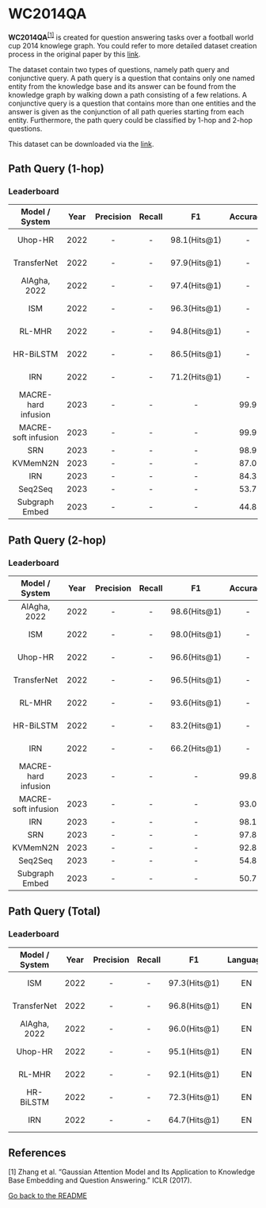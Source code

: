 # WC2014QA

**WC2014QA**<sup>[[1]](#myfootnote1)</sup> is created for question answering tasks over a football world cup 2014 knowlege graph. You could refer to more detailed dataset creation process in the original paper by this [link](https://arxiv.org/pdf/1611.02266.pdf).

The dataset contain two types of questions, namely path query and conjunctive query. A path query is a question that contains only one named entity from the knowledge base and its answer can be found from the knowledge graph by walking down a path consisting of a few relations. A conjunctive query is a question that contains more than one entities and the answer is given as the conjunction of all path queries starting from each entity. 
Furthermore, the path query could be classified by 1-hop and 2-hop questions. 

This dataset can be downloaded via the [link](https://github.com/zmtkeke/IRN).

## Path Query (1-hop)

### Leaderboard

|   Model / System    | Year |Precision|Recall|      F1      | Accuracy | Language |                                 Reported by                                  |
|:-------------------:|:----:|:-------:|:----:|:------------:|:--------:|:--------:|:----------------------------------------------------------------------------:|
|       Uhop-HR       | 2022 |    -    |  -   | 98.1(Hits@1) |    -     |    EN    | [AlAgha, 2022](https://ieeexplore.ieee.org/stamp/stamp.jsp?arnumber=9834917) |
|     TransferNet     | 2022 |    -    |  -   | 97.9(Hits@1) |    -     |    EN    | [AlAgha, 2022](https://ieeexplore.ieee.org/stamp/stamp.jsp?arnumber=9834917) |
|    AlAgha, 2022     | 2022 |    -    |  -   | 97.4(Hits@1) |    -     |    EN    | [AlAgha, 2022](https://ieeexplore.ieee.org/stamp/stamp.jsp?arnumber=9834917) |
|         ISM         | 2022 |    -    |  -   | 96.3(Hits@1) |    -     |    EN    | [AlAgha, 2022](https://ieeexplore.ieee.org/stamp/stamp.jsp?arnumber=9834917) |
|       RL-MHR        | 2022 |    -    |  -   | 94.8(Hits@1) |    -     |    EN    | [AlAgha, 2022](https://ieeexplore.ieee.org/stamp/stamp.jsp?arnumber=9834917) |
|      HR-BiLSTM      | 2022 |    -    |  -   | 86.5(Hits@1) |    -     |    EN    | [AlAgha, 2022](https://ieeexplore.ieee.org/stamp/stamp.jsp?arnumber=9834917) |
|         IRN         | 2022 |    -    |  -   | 71.2(Hits@1) |    -     |    EN    | [AlAgha, 2022](https://ieeexplore.ieee.org/stamp/stamp.jsp?arnumber=9834917) |
| MACRE-hard infusion | 2023 |    -    |  -   |      -       |   99.9   |    EN    |  [Xu et al.](https://link.springer.com/chapter/10.1007/978-3-031-30672-3_40)   |
| MACRE-soft infusion | 2023 |    -    |  -   |      -       |   99.9   |    EN    |  [Xu et al.](https://link.springer.com/chapter/10.1007/978-3-031-30672-3_40)   |
|         SRN         | 2023 |    -    |  -   |      -       |   98.9   |    EN    |  [Xu et al.](https://link.springer.com/chapter/10.1007/978-3-031-30672-3_40)   |
|      KVMemN2N       | 2023 |    -    |  -   |      -       |   87.0   |    EN    |  [Xu et al.](https://link.springer.com/chapter/10.1007/978-3-031-30672-3_40)   |
|         IRN         | 2023 |    -    |  -   |      -       |   84.3   |    EN    |  [Xu et al.](https://link.springer.com/chapter/10.1007/978-3-031-30672-3_40)   |
|       Seq2Seq       | 2023 |    -    |  -   |      -       |   53.7   |    EN    |  [Xu et al.](https://link.springer.com/chapter/10.1007/978-3-031-30672-3_40)   |
|   Subgraph Embed    | 2023 |    -    |  -   |      -       |   44.8   |    EN    |  [Xu et al.](https://link.springer.com/chapter/10.1007/978-3-031-30672-3_40)   |


## Path Query (2-hop)

### Leaderboard

|   Model / System    | Year |Precision|Recall|      F1      | Accuracy | Language |                            Reported by                            |
|:-------------------:|:----:|:-------:|:----:|:------------:|:--------:|:--------:|:-----------------------------------------------------------------:|
|    AlAgha, 2022     | 2022 |    -    |  -   | 98.6(Hits@1) |    -     |    EN    | [AlAgha, 2022](https://ieeexplore.ieee.org/stamp/stamp.jsp?arnumber=9834917)  |
|         ISM         | 2022 |    -    |  -   | 98.0(Hits@1) |    -     |    EN    | [AlAgha, 2022](https://ieeexplore.ieee.org/stamp/stamp.jsp?arnumber=9834917) |
|       Uhop-HR       | 2022 |    -    |  -   | 96.6(Hits@1) |    -     |    EN    | [AlAgha, 2022](https://ieeexplore.ieee.org/stamp/stamp.jsp?arnumber=9834917) |
|     TransferNet     | 2022 |    -    |  -   | 96.5(Hits@1) |    -     |    EN    | [AlAgha, 2022](https://ieeexplore.ieee.org/stamp/stamp.jsp?arnumber=9834917) |
|       RL-MHR        | 2022 |    -    |  -   | 93.6(Hits@1) |    -     |    EN    | [AlAgha, 2022](https://ieeexplore.ieee.org/stamp/stamp.jsp?arnumber=9834917) |
|      HR-BiLSTM      | 2022 |    -    |  -   | 83.2(Hits@1) |    -     |    EN    | [AlAgha, 2022](https://ieeexplore.ieee.org/stamp/stamp.jsp?arnumber=9834917) |
|         IRN         | 2022 |    -    |  -   | 66.2(Hits@1) |    -     |    EN    | [AlAgha, 2022](https://ieeexplore.ieee.org/stamp/stamp.jsp?arnumber=9834917) |
| MACRE-hard infusion | 2023 |    -    |  -   |      -       |   99.8   |    EN    |  [Xu et al.](https://link.springer.com/chapter/10.1007/978-3-031-30672-3_40)   |
| MACRE-soft infusion | 2023 |    -    |  -   |      -       |   93.0   |    EN    |  [Xu et al.](https://link.springer.com/chapter/10.1007/978-3-031-30672-3_40)   |
|         IRN         | 2023 |    -    |  -   |      -       |   98.1   |    EN    |  [Xu et al.](https://link.springer.com/chapter/10.1007/978-3-031-30672-3_40)   |
|         SRN         | 2023 |    -    |  -   |      -       |   97.8   |    EN    |  [Xu et al.](https://link.springer.com/chapter/10.1007/978-3-031-30672-3_40)   |
|      KVMemN2N       | 2023 |    -    |  -   |      -       |   92.8   |    EN    |  [Xu et al.](https://link.springer.com/chapter/10.1007/978-3-031-30672-3_40)   |
|       Seq2Seq       | 2023 |    -    |  -   |      -       |   54.8   |    EN    |  [Xu et al.](https://link.springer.com/chapter/10.1007/978-3-031-30672-3_40)   |
|    Subgraph Embed     | 2023 |    -    |  -   |      -       |   50.7   |    EN    |  [Xu et al.](https://link.springer.com/chapter/10.1007/978-3-031-30672-3_40)   |

## Path Query (Total)

### Leaderboard

| Model / System | Year |Precision|Recall|      F1      |Language|                            Reported by                            |
|:--------------:|:----:|:-------:|:----:|:------------:|:------:|:-----------------------------------------------------------------:|
|     ISM      | 2022 |    -    |  -   | 97.3(Hits@1) | EN  |    [AlAgha, 2022](https://ieeexplore.ieee.org/stamp/stamp.jsp?arnumber=9834917)             |
|  TransferNet| 2022 |    -    |  -   | 96.8(Hits@1) | EN  |    [AlAgha, 2022](https://ieeexplore.ieee.org/stamp/stamp.jsp?arnumber=9834917)   |
|  AlAgha, 2022| 2022 |    -    |  -   | 96.0(Hits@1) | EN  |    [AlAgha, 2022](https://ieeexplore.ieee.org/stamp/stamp.jsp?arnumber=9834917)   |
|  Uhop-HR| 2022 |    -    |  -   | 95.1(Hits@1) | EN  |    [AlAgha, 2022](https://ieeexplore.ieee.org/stamp/stamp.jsp?arnumber=9834917)   |
|  RL-MHR| 2022 |    -    |  -   | 92.1(Hits@1) | EN  |    [AlAgha, 2022](https://ieeexplore.ieee.org/stamp/stamp.jsp?arnumber=9834917)   |
|  HR-BiLSTM| 2022 |    -    |  -   | 72.3(Hits@1) | EN  |    [AlAgha, 2022](https://ieeexplore.ieee.org/stamp/stamp.jsp?arnumber=9834917)   |
|  IRN| 2022 |    -    |  -   | 64.7(Hits@1) | EN  |    [AlAgha, 2022](https://ieeexplore.ieee.org/stamp/stamp.jsp?arnumber=9834917)   |


## References 
<a name="myfootnote1">[1]</a> Zhang et al. “Gaussian Attention Model and Its Application to Knowledge Base Embedding and Question Answering.” ICLR (2017).

[Go back to the README](../README.md)
